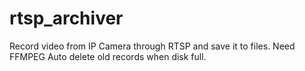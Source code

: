 # rtsp_archiver
Record video from IP Camera through RTSP and save it to files. Need FFMPEG Auto delete old records when disk full.
